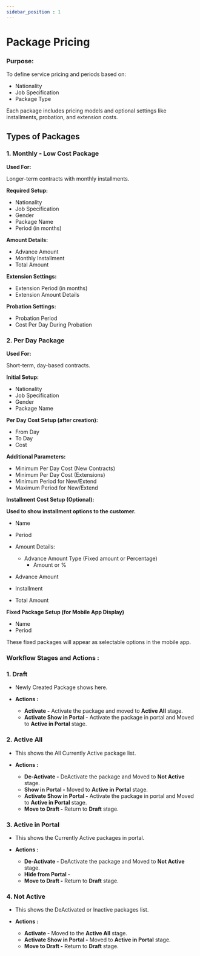 ```yaml
---
sidebar_position : 1
---
```


# Package Pricing

### Purpose:

To define service pricing and periods based on:

  - Nationality
  - Job Specification
  - Package Type

  Each package includes pricing models and optional settings like installments, probation, and extension costs.

## Types of Packages

### 1. Monthly - Low Cost Package

**Used For:**

Longer-term contracts with monthly installments.

**Required Setup:**

  - Nationality
  - Job Specification
  - Gender
  - Package Name
  - Period (in months)

**Amount Details:**

  - Advance Amount
  - Monthly Installment
  - Total Amount

**Extension Settings:**

  - Extension Period (in months)
  - Extension Amount Details

**Probation Settings:**

  - Probation Period
  - Cost Per Day During Probation

### 2. Per Day Package

**Used For:**

Short-term, day-based contracts.

**Initial Setup:**

  - Nationality
  - Job Specification
  - Gender
  - Package Name

**Per Day Cost Setup (after creation):**

  - From Day
  - To Day
  - Cost

**Additional Parameters:**

  - Minimum Per Day Cost (New Contracts)
  - Minimum Per Day Cost (Extensions)
  - Minimum Period for New/Extend
  - Maximum Period for New/Extend

**Installment Cost Setup (Optional):**

**Used to show installment options to the customer.**

  - Name
  - Period
  - Amount Details:
    - Advance Amount Type (Fixed amount or Percentage)
        - Amount or %

  - Advance Amount
  - Installment
  - Total Amount

**Fixed Package Setup (for Mobile App Display)**

  - Name
  - Period

These fixed packages will appear as selectable options in the mobile app.

### Workflow Stages and Actions :

### 1. Draft

  - Newly Created Package shows here.

  - **Actions :**
    - **Activate -** Activate the package and moved to **Active All** stage.
    - **Activate Show in Portal -** Activate the package in portal and Moved to **Active in Portal** stage.

### 2. Active All

  - This shows the All Currently Active package list.

  - **Actions :**
    - **De-Activate -** DeActivate the package and Moved to **Not Active** stage.
    - **Show in Portal -** Moved to **Active in Portal** stage.
    - **Activate Show in Portal -** Activate the package in portal and Moved to **Active in Portal** stage.
    - **Move to Draft -** Return to **Draft** stage.

### 3. Active in Portal

  - This shows the Currently Active packages in portal.

  - **Actions :**
    - **De-Activate -** DeActivate the package and Moved to **Not Active** stage.
    - **Hide from Portal -** 
    - **Move to Draft -** Return to **Draft** stage.

### 4. Not Active

  - This shows the DeActivated or Inactive packages list.

  - **Actions :**
    - **Activate -** Moved to the **Active All** stage.
    - **Activate Show in Portal -** Moved to **Active in Portal** stage.
    - **Move to Draft -** Return to **Draft** stage.